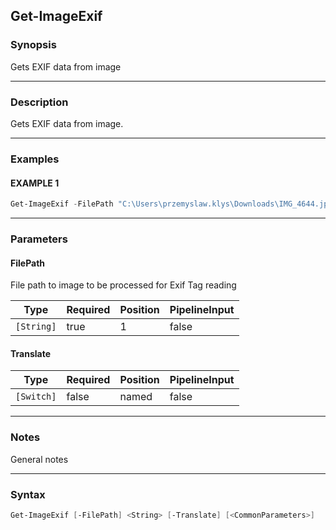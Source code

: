 Get-ImageExif
-------------




### Synopsis
Gets EXIF data from image



---


### Description

Gets EXIF data from image.



---


### Examples
#### EXAMPLE 1
```PowerShell
Get-ImageExif -FilePath "C:\Users\przemyslaw.klys\Downloads\IMG_4644.jpeg"
```



---


### Parameters
#### **FilePath**

File path to image to be processed for Exif Tag reading






|Type      |Required|Position|PipelineInput|
|----------|--------|--------|-------------|
|`[String]`|true    |1       |false        |



#### **Translate**




|Type      |Required|Position|PipelineInput|
|----------|--------|--------|-------------|
|`[Switch]`|false   |named   |false        |





---


### Notes
General notes



---


### Syntax
```PowerShell
Get-ImageExif [-FilePath] <String> [-Translate] [<CommonParameters>]
```

